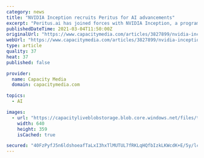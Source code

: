 ```yaml
---
category: news
title: "NVIDIA Inception recruits Peritus for AI advancements"
excerpt: "Peritus.ai has joined forces with NVIDIA Inception, a program designed to nurture start-ups revolutionising industries with advancements in AI and data sciences."
publishedDateTime: 2021-03-04T11:50:00Z
originalUrl: "https://www.capacitymedia.com/articles/3827899/nvidia-inception-recruits-peritus-for-ai-advancements"
webUrl: "https://www.capacitymedia.com/articles/3827899/nvidia-inception-recruits-peritus-for-ai-advancements"
type: article
quality: 37
heat: 37
published: false

provider:
  name: Capacity Media
  domain: capacitymedia.com

topics:
  - AI

images:
  - url: "https://capacityliveblobstorage.blob.core.windows.net/files/technology-3389917_640.jpg"
    width: 640
    height: 359
    isCached: true

secured: "40FzPyfJ5n6ldshoeafTaLxI3hxTlMUTUL7fRKLqHQfbIzkLKWcdK+E/5y/lc7kI1Xbm6MQPTRgoohgsHFbgFJcTHu43vrkcgz/wV80pnDQu/ts9KZwUf5vSoqU3/3tTIC9aVex7JwSx8w9Gx3XvMbM85AUo72SwIhNwMiAWWfAwzZ9tEkIJB6n/wEqUOQCZc6jyeDOaxgAaMYi1M9JMaZn3Gp+8PGXo9ZeE1mJ/SgxeVEO2MxqrOQhbAthnuTkioJjQY2DH3Dhprzv34n3lP2lSgNUooNZH8vMaYAtBmHY5iKY4Nf815PWFpfy6sHdHrMzeGIiPIcmMX3g8zEe6sQRCcagP/tXcgCCgXTsoswY=;kAEVJDPnWQbWgBSEw77oeg=="
---
```


